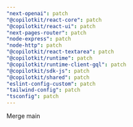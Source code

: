 ```yaml
---
"next-openai": patch
"@copilotkit/react-core": patch
"@copilotkit/react-ui": patch
"next-pages-router": patch
"node-express": patch
"node-http": patch
"@copilotkit/react-textarea": patch
"@copilotkit/runtime": patch
"@copilotkit/runtime-client-gql": patch
"@copilotkit/sdk-js": patch
"@copilotkit/shared": patch
"eslint-config-custom": patch
"tailwind-config": patch
"tsconfig": patch
---
```


Merge main
